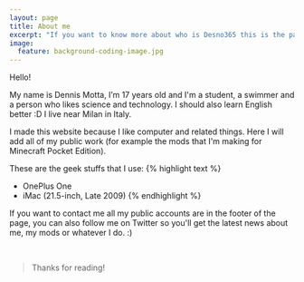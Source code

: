 ```yaml
---
layout: page
title: About me
excerpt: "If you want to know more about who is Desno365 this is the page you are looking for"
image:
  feature: background-coding-image.jpg
---
```


Hello!

My name is Dennis Motta, I’m 17 years old and I'm a student, a swimmer and a person who likes science and technology. I should also learn English better :D
I live near Milan in Italy.

I made this website because I like computer and related things. Here I will add all of my public work (for example the mods that I'm making for Minecraft Pocket Edition).

These are the geek stuffs that I use:
{% highlight text %}
- OnePlus One
- iMac (21.5-inch, Late 2009)
{% endhighlight %}



If you want to contact me all my public accounts are in the footer of the page, you can also follow me on Twitter so you'll get the latest news about me, my mods or whatever I do. :)

<br>

> Thanks for reading!
